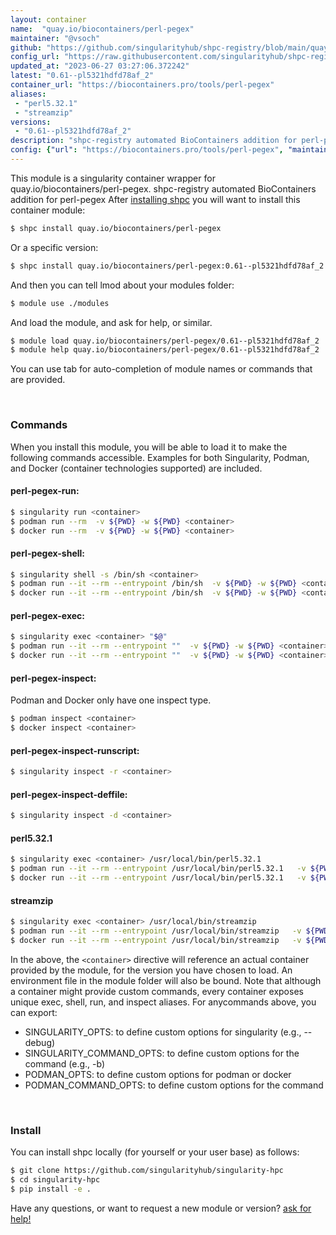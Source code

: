 ```yaml
---
layout: container
name:  "quay.io/biocontainers/perl-pegex"
maintainer: "@vsoch"
github: "https://github.com/singularityhub/shpc-registry/blob/main/quay.io/biocontainers/perl-pegex/container.yaml"
config_url: "https://raw.githubusercontent.com/singularityhub/shpc-registry/main/quay.io/biocontainers/perl-pegex/container.yaml"
updated_at: "2023-06-27 03:27:06.372242"
latest: "0.61--pl5321hdfd78af_2"
container_url: "https://biocontainers.pro/tools/perl-pegex"
aliases:
 - "perl5.32.1"
 - "streamzip"
versions:
 - "0.61--pl5321hdfd78af_2"
description: "shpc-registry automated BioContainers addition for perl-pegex"
config: {"url": "https://biocontainers.pro/tools/perl-pegex", "maintainer": "@vsoch", "description": "shpc-registry automated BioContainers addition for perl-pegex", "latest": {"0.61--pl5321hdfd78af_2": "sha256:a0b8cbc904080608eea28e284481aeb42678c997490631e593f9a728ceaaac15"}, "tags": {"0.61--pl5321hdfd78af_2": "sha256:a0b8cbc904080608eea28e284481aeb42678c997490631e593f9a728ceaaac15"}, "docker": "quay.io/biocontainers/perl-pegex", "aliases": {"perl5.32.1": "/usr/local/bin/perl5.32.1", "streamzip": "/usr/local/bin/streamzip"}}
---
```


This module is a singularity container wrapper for quay.io/biocontainers/perl-pegex.
shpc-registry automated BioContainers addition for perl-pegex
After [installing shpc](#install) you will want to install this container module:


```bash
$ shpc install quay.io/biocontainers/perl-pegex
```

Or a specific version:

```bash
$ shpc install quay.io/biocontainers/perl-pegex:0.61--pl5321hdfd78af_2
```

And then you can tell lmod about your modules folder:

```bash
$ module use ./modules
```

And load the module, and ask for help, or similar.

```bash
$ module load quay.io/biocontainers/perl-pegex/0.61--pl5321hdfd78af_2
$ module help quay.io/biocontainers/perl-pegex/0.61--pl5321hdfd78af_2
```

You can use tab for auto-completion of module names or commands that are provided.

<br>

### Commands

When you install this module, you will be able to load it to make the following commands accessible.
Examples for both Singularity, Podman, and Docker (container technologies supported) are included.

#### perl-pegex-run:

```bash
$ singularity run <container>
$ podman run --rm  -v ${PWD} -w ${PWD} <container>
$ docker run --rm  -v ${PWD} -w ${PWD} <container>
```

#### perl-pegex-shell:

```bash
$ singularity shell -s /bin/sh <container>
$ podman run --it --rm --entrypoint /bin/sh  -v ${PWD} -w ${PWD} <container>
$ docker run --it --rm --entrypoint /bin/sh  -v ${PWD} -w ${PWD} <container>
```

#### perl-pegex-exec:

```bash
$ singularity exec <container> "$@"
$ podman run --it --rm --entrypoint ""  -v ${PWD} -w ${PWD} <container> "$@"
$ docker run --it --rm --entrypoint ""  -v ${PWD} -w ${PWD} <container> "$@"
```

#### perl-pegex-inspect:

Podman and Docker only have one inspect type.

```bash
$ podman inspect <container>
$ docker inspect <container>
```

#### perl-pegex-inspect-runscript:

```bash
$ singularity inspect -r <container>
```

#### perl-pegex-inspect-deffile:

```bash
$ singularity inspect -d <container>
```


#### perl5.32.1

```bash
$ singularity exec <container> /usr/local/bin/perl5.32.1
$ podman run --it --rm --entrypoint /usr/local/bin/perl5.32.1   -v ${PWD} -w ${PWD} <container> -c " $@"
$ docker run --it --rm --entrypoint /usr/local/bin/perl5.32.1   -v ${PWD} -w ${PWD} <container> -c " $@"
```


#### streamzip

```bash
$ singularity exec <container> /usr/local/bin/streamzip
$ podman run --it --rm --entrypoint /usr/local/bin/streamzip   -v ${PWD} -w ${PWD} <container> -c " $@"
$ docker run --it --rm --entrypoint /usr/local/bin/streamzip   -v ${PWD} -w ${PWD} <container> -c " $@"
```



In the above, the `<container>` directive will reference an actual container provided
by the module, for the version you have chosen to load. An environment file in the
module folder will also be bound. Note that although a container
might provide custom commands, every container exposes unique exec, shell, run, and
inspect aliases. For anycommands above, you can export:

 - SINGULARITY_OPTS: to define custom options for singularity (e.g., --debug)
 - SINGULARITY_COMMAND_OPTS: to define custom options for the command (e.g., -b)
 - PODMAN_OPTS: to define custom options for podman or docker
 - PODMAN_COMMAND_OPTS: to define custom options for the command

<br>

### Install

You can install shpc locally (for yourself or your user base) as follows:

```bash
$ git clone https://github.com/singularityhub/singularity-hpc
$ cd singularity-hpc
$ pip install -e .
```

Have any questions, or want to request a new module or version? [ask for help!](https://github.com/singularityhub/singularity-hpc/issues)